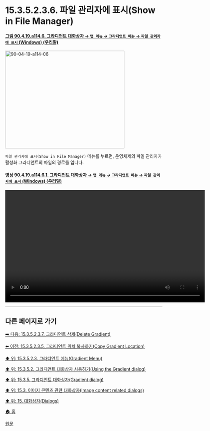 # 15.3.5.2.3.6. 파일 관리자에 표시(Show in File Manager)

<a id="90-04-19-a114-06"></a>

#### [그림 90.4.19.a114.6. 그라디언트 대화상자 → `탭 메뉴` → `그라디언트 메뉴` → `파일 관리자에 표시` (Windows) (우리말)](./90-04-0019-gradient.md#90-04-19-a114-06)
<img width="382" height="313" alt="90-04-19-a114-06" src="https://github.com/user-attachments/assets/0ba76141-cf39-46c3-84b4-265ec5d3c954" />

`파일 관리자에 표시(Show in File Manager)` 메뉴를 누르면, 운영체제의 파일 관리자가 활성화 그라디언트의 파일의 경로를 엽니다.

<a id="90-04-19-a114-06-01"></a>

#### [영상 90.4.19.a114.6.1. 그라디언트 대화상자 → `탭 메뉴` → `그라디언트 메뉴` → `파일 관리자에 표시` (Windows) (우리말)](./90-04-0019-gradient.md#90-04-19-a114-06-01)
<video controls="controls" width="640" height="360" src="https://github.com/user-attachments/assets/f64bda8d-56b2-43c4-ab96-edc542310400"></video>

***

## 다른 페이지로 가기

[➡️ 다음: 15.3.5.2.3.7. 그라디언트 삭제(Delete Gradient)](./15-03-05-02-03-07-delete_gradient.md)

[⬅️ 이전: 15.3.5.2.3.5. 그라디언트 위치 복사하기(Copy Gradient Location)](./15-03-05-02-03-05-copy_gradient_location.md)

[⬆️ 위: 15.3.5.2.3. 그라디언트 메뉴(Gradient Menu)](./15-03-05-02-03-00-gradient_menu.md)

[⬆️ 위: 15.3.5.2. 그라디언트 대화상자 사용하기(Using the Gradient dialog)](./15-03-05-02-00-using_the_gradients_dialog.md)

[⬆️ 위: 15.3.5. 그라디언트 대화상자(Gradient dialog)](./15-03-05-00-gradient_dialog.md)

[⬆️ 위: 15.3. 이미지 콘텐츠 관련 대화상자(Image content related dialogs)](./15-03-00-image-content-related-dialogs.md)

[⬆️ 위: 15. 대화상자(Dialogs)](./15-00-dialogs.md)

[🏠 홈](./00-home.md)

[원문](https://docs.gimp.org/2.10/ko/gimp-gradient-dialog.html#gimp-gradient-dialog-using)